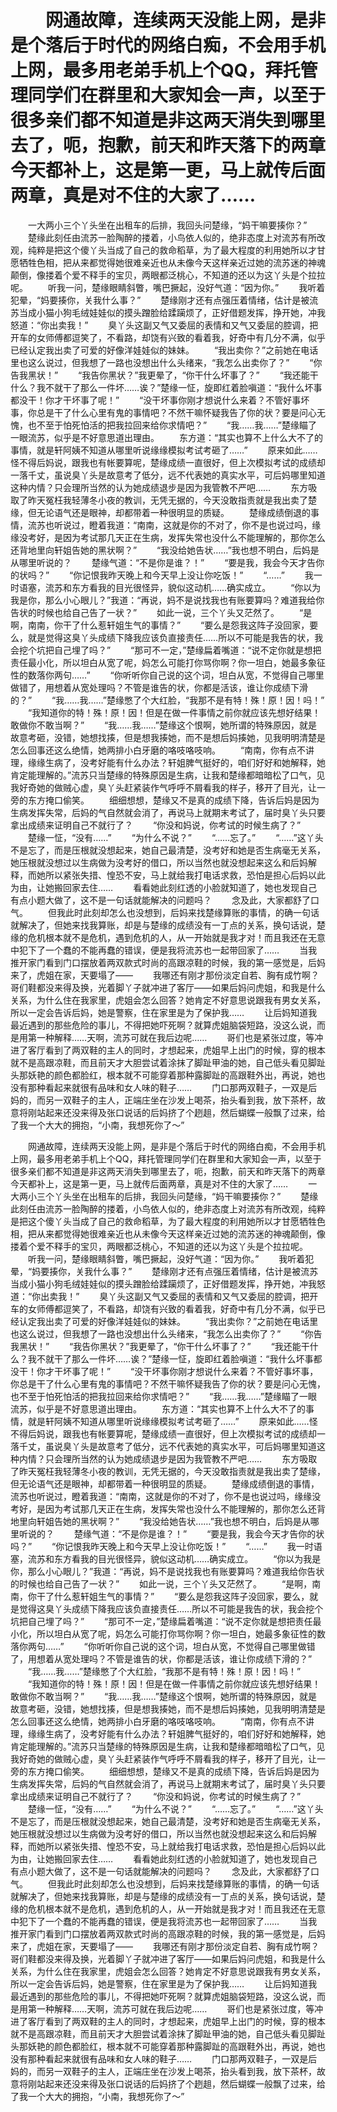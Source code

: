 # 　　网通故障，连续两天没能上网，是非是个落后于时代的网络白痴，不会用手机上网，最多用老弟手机上个QQ，拜托管理同学们在群里和大家知会一声，以至于很多亲们都不知道是非这两天消失到哪里去了，呃，抱歉，前天和昨天落下的两章今天都补上，这是第一更，马上就传后面两章，真是对不住的大家了……
　　一大两小三个丫头坐在出租车的后排，我回头问楚缘，“妈干嘛要揍你？”
　　楚缘此刻任由流苏一脸陶醉的搂着，小鸟依人似的，绝非态度上对流苏有所改观，纯粹是把这个傻丫头当成了自己的救命稻草，为了最大程度的利用她所以才甘愿牺牲色相，把从来都觉得她很难亲近也从未像今天这样亲近过她的流苏迷的神魂颠倒，像搂着个爱不释手的宝贝，两眼都泛桃心，不知道的还以为这丫头是个拉拉呢。
　　听我一问，楚缘眼睛斜瞥，嘴巴撅起，没好气道：“因为你。”
　　我听着犯晕，“妈要揍你，关我什么事？”
　　楚缘刚才还有点强压着情绪，估计是被流苏当成小猫小狗毛绒娃娃似的摸头蹭脸给蹂躏烦了，正好借题发挥，挣开她，冲我怒道：“你出卖我！”
　　臭丫头这副又气又委屈的表情和又气又委屈的腔调，把开车的女师傅都逗笑了，不看路，却饶有兴致的看着我，好奇中有几分不满，似乎已经认定我出卖了可爱的好像洋娃娃似的妹妹。
　　“我出卖你？”之前她在电话里也这么说过，但我想了一路也没想出什么头绪来，“我怎么出卖你了？”
　　“你告我黑状！”
　　“我告你黑状？”我更晕了，“你干什么坏事了？”
　　“我还能干什么？我不就干了那么一件坏……诶？”楚缘一怔，旋即红着脸嗔道：“我什么坏事都没干！你才干坏事了呢！”
　　“没干坏事你刚才想说什么来着？不管好事坏事，你总是干了什么心里有鬼的事情吧？不然干嘛怀疑我告了你的状？要是问心无愧，也不至于怕死怕活的把我拉回来给你求情吧？”
　　“我……我……”楚缘瞄了一眼流苏，似乎是不好意思道出理由。
　　东方道：“其实也算不上什么大不了的事情，就是轩阿姨不知道从哪里听说缘缘模拟考试考砸了……”
　　原来如此……怪不得后妈说，跟我也有帐要算呢，楚缘成绩一直很好，但上次模拟考试的成绩却一落千丈，虽说臭丫头是故意考了低分，远不代表她的真实水平，可后妈哪里知道这种内情？只会理所当然的认为她成绩退步是因为我管教不严吧……
　　东方吸取了昨天冤枉我轻薄冬小夜的教训，无凭无据的，今天没敢指责就是我出卖了楚缘，但无论语气还是眼神，却都带着一种很明显的质疑。
　　楚缘成绩倒退的事情，流苏也听说过，瞪着我道：“南南，这就是你的不对了，你不是也说过吗，缘缘没考好，是因为考试那几天正在生病，发挥失常也没什么不能理解的，那你怎么还背地里向轩姐告她的黑状啊？”
　　“我没给她告状……”我也想不明白，后妈是从哪里听说的？
　　楚缘气道：“不是你是谁？！”
　　“要是我，我会今天才告你的状吗？”
　　“你记恨我昨天晚上和今天早上没让你吃饭！”
　　“……”
　　我一时语塞，流苏和东方看我的目光很怪异，貌似这动机……确实成立。
　　“你以为我是你，那么小心眼儿？”我道：“再说，妈不是说找我也有账要算吗？难道我给你告状的时候也给自己告了一状？”
　　如此一说，三个丫头又茫然了。
　　“是啊，南南，你干了什么惹轩姐生气的事情？”
　　“要么是怨我这阵子没回家，要么，就是觉得这臭丫头成绩下降我应该负直接责任……所以不可能是我告的状，我会挖个坑把自己埋了吗？”
　　“那可不一定，”楚缘扁着嘴道：“说不定你就是想把责任最小化，所以坦白从宽了呢，妈怎么可能打你骂你啊？你一坦白，她最多象征性的数落你两句……”
　　“你听听你自己说的这个词，坦白从宽，不觉得自己哪里做错了，用想着从宽处理吗？不管是谁告的状，你都是活该，谁让你成绩下滑的？”
　　“我……我……”楚缘憋了个大红脸，“我那不是有特！殊！原！因！吗！”
　　“我知道你的特！殊！原！因！但是在做一件事情之前你就应该先想好结果！敢做你不敢当啊？”
　　“我……我……”楚缘这个恨啊，她所谓的特殊原因，就是故意考砸，没错，她想找揍，但是想我揍她，而不是想后妈揍她，见我明明清楚是怎么回事还这么绝情，她两排小白牙磨的咯吱咯吱响。
　　“南南，你有点不讲理，缘缘生病了，没考好能有什么办法？轩姐脾气挺好的，咱们好好和她解释，她肯定能理解的。”流苏只当楚缘的特殊原因是生病，让我和楚缘都暗暗松了口气，见我好奇她的做贼心虚，臭丫头赶紧装作气呼呼不屑看我的样子，移开了目光，让一旁的东方掩口偷笑。
　　细细想想，楚缘又不是真的成绩下降，告诉后妈是因为生病发挥失常，后妈的气自然就会消了，再说马上就期末考试了，届时臭丫头只要拿出成绩来证明自己不就行了？
　　“你没和妈说，你考试的时候生病了？”
　　楚缘一怔，“没有……”
　　“为什么不说？”
　　“……忘了。”
　　“……”这丫头不是忘了，而是压根就没想起来，她自己最清楚，没考好和她是否生病毫无关系，她压根就没想过以生病做为没考好的借口，所以当然也就没想起来这么和后妈解释，而她所以紧张失措、惶恐不安，马上就给我打电话求救，恐怕是担心后妈以此为由，让她搬回家去住……
　　看看她此刻红透的小脸就知道了，她也发现自己有点小题大做了，这不是一句话就能解决的问题吗？
　　念及此，大家都舒了口气。
　　但我此时此刻却怎么也没想到，后妈来找楚缘算账的事情，的确一句话就解决了，但她来找我算账，却是与楚缘的成绩没有一丁点的关系，换句话说，楚缘的危机根本就不是危机，遇到危机的人，从一开始就是我才对！而且我还在无意中犯下了一个蠢的不能再蠢的错误，便是我将流苏也一起带回家了……
　　当我推开家门看到门口摆放着两双款式时尚的高跟凉鞋的时候，我的第一感觉是，后妈来了，虎姐在家，天要塌了——
　　我哪还有刚才那份淡定自若、胸有成竹啊？哥们鞋都没来得及换，光着脚丫子就冲进了客厅——如果后妈问虎姐，和我是什么关系，为什么住在我家里，虎姐会怎么回答？她肯定不好意思说跟我有男女关系，所以一定会告诉后妈，她是警察，住在家里是为了保护我……
　　让后妈知道我最近遇到的那些危险的事儿，不得把她吓死啊？就算虎姐脑袋短路，没这么说，而是用第一种解释……天啊，流苏可就在我后边呢……
　　哥们也是紧张过度，等冲进了客厅看到了两双鞋的主人的同时，才想起来，虎姐早上出门的时候，穿的根本就不是高跟凉鞋，而且前天才大胆尝试着涂抹了脚趾甲油的她，自己低头看见脚趾头那妖艳的颜色都脸红，根本就不可能穿着那种露脚趾的高跟鞋外出，再说，她也没有那种看起来就很有品味和女人味的鞋子……
　　门口那两双鞋子，一双是后妈的，而另一双鞋子的主人，正端庄坐在沙发上喝茶，抬头看到我，放下茶杯，故意将刚站起来还没来得及张口说话的后妈挤了个趔趄，然后蝴蝶一般飘了过来，给了我一个大大的拥抱，“小南，我想死你了～”

　　网通故障，连续两天没能上网，是非是个落后于时代的网络白痴，不会用手机上网，最多用老弟手机上个QQ，拜托管理同学们在群里和大家知会一声，以至于很多亲们都不知道是非这两天消失到哪里去了，呃，抱歉，前天和昨天落下的两章今天都补上，这是第一更，马上就传后面两章，真是对不住的大家了……
　　一大两小三个丫头坐在出租车的后排，我回头问楚缘，“妈干嘛要揍你？”
　　楚缘此刻任由流苏一脸陶醉的搂着，小鸟依人似的，绝非态度上对流苏有所改观，纯粹是把这个傻丫头当成了自己的救命稻草，为了最大程度的利用她所以才甘愿牺牲色相，把从来都觉得她很难亲近也从未像今天这样亲近过她的流苏迷的神魂颠倒，像搂着个爱不释手的宝贝，两眼都泛桃心，不知道的还以为这丫头是个拉拉呢。
　　听我一问，楚缘眼睛斜瞥，嘴巴撅起，没好气道：“因为你。”
　　我听着犯晕，“妈要揍你，关我什么事？”
　　楚缘刚才还有点强压着情绪，估计是被流苏当成小猫小狗毛绒娃娃似的摸头蹭脸给蹂躏烦了，正好借题发挥，挣开她，冲我怒道：“你出卖我！”
　　臭丫头这副又气又委屈的表情和又气又委屈的腔调，把开车的女师傅都逗笑了，不看路，却饶有兴致的看着我，好奇中有几分不满，似乎已经认定我出卖了可爱的好像洋娃娃似的妹妹。
　　“我出卖你？”之前她在电话里也这么说过，但我想了一路也没想出什么头绪来，“我怎么出卖你了？”
　　“你告我黑状！”
　　“我告你黑状？”我更晕了，“你干什么坏事了？”
　　“我还能干什么？我不就干了那么一件坏……诶？”楚缘一怔，旋即红着脸嗔道：“我什么坏事都没干！你才干坏事了呢！”
　　“没干坏事你刚才想说什么来着？不管好事坏事，你总是干了什么心里有鬼的事情吧？不然干嘛怀疑我告了你的状？要是问心无愧，也不至于怕死怕活的把我拉回来给你求情吧？”
　　“我……我……”楚缘瞄了一眼流苏，似乎是不好意思道出理由。
　　东方道：“其实也算不上什么大不了的事情，就是轩阿姨不知道从哪里听说缘缘模拟考试考砸了……”
　　原来如此……怪不得后妈说，跟我也有帐要算呢，楚缘成绩一直很好，但上次模拟考试的成绩却一落千丈，虽说臭丫头是故意考了低分，远不代表她的真实水平，可后妈哪里知道这种内情？只会理所当然的认为她成绩退步是因为我管教不严吧……
　　东方吸取了昨天冤枉我轻薄冬小夜的教训，无凭无据的，今天没敢指责就是我出卖了楚缘，但无论语气还是眼神，却都带着一种很明显的质疑。
　　楚缘成绩倒退的事情，流苏也听说过，瞪着我道：“南南，这就是你的不对了，你不是也说过吗，缘缘没考好，是因为考试那几天正在生病，发挥失常也没什么不能理解的，那你怎么还背地里向轩姐告她的黑状啊？”
　　“我没给她告状……”我也想不明白，后妈是从哪里听说的？
　　楚缘气道：“不是你是谁？！”
　　“要是我，我会今天才告你的状吗？”
　　“你记恨我昨天晚上和今天早上没让你吃饭！”
　　“……”
　　我一时语塞，流苏和东方看我的目光很怪异，貌似这动机……确实成立。
　　“你以为我是你，那么小心眼儿？”我道：“再说，妈不是说找我也有账要算吗？难道我给你告状的时候也给自己告了一状？”
　　如此一说，三个丫头又茫然了。
　　“是啊，南南，你干了什么惹轩姐生气的事情？”
　　“要么是怨我这阵子没回家，要么，就是觉得这臭丫头成绩下降我应该负直接责任……所以不可能是我告的状，我会挖个坑把自己埋了吗？”
　　“那可不一定，”楚缘扁着嘴道：“说不定你就是想把责任最小化，所以坦白从宽了呢，妈怎么可能打你骂你啊？你一坦白，她最多象征性的数落你两句……”
　　“你听听你自己说的这个词，坦白从宽，不觉得自己哪里做错了，用想着从宽处理吗？不管是谁告的状，你都是活该，谁让你成绩下滑的？”
　　“我……我……”楚缘憋了个大红脸，“我那不是有特！殊！原！因！吗！”
　　“我知道你的特！殊！原！因！但是在做一件事情之前你就应该先想好结果！敢做你不敢当啊？”
　　“我……我……”楚缘这个恨啊，她所谓的特殊原因，就是故意考砸，没错，她想找揍，但是想我揍她，而不是想后妈揍她，见我明明清楚是怎么回事还这么绝情，她两排小白牙磨的咯吱咯吱响。
　　“南南，你有点不讲理，缘缘生病了，没考好能有什么办法？轩姐脾气挺好的，咱们好好和她解释，她肯定能理解的。”流苏只当楚缘的特殊原因是生病，让我和楚缘都暗暗松了口气，见我好奇她的做贼心虚，臭丫头赶紧装作气呼呼不屑看我的样子，移开了目光，让一旁的东方掩口偷笑。
　　细细想想，楚缘又不是真的成绩下降，告诉后妈是因为生病发挥失常，后妈的气自然就会消了，再说马上就期末考试了，届时臭丫头只要拿出成绩来证明自己不就行了？
　　“你没和妈说，你考试的时候生病了？”
　　楚缘一怔，“没有……”
　　“为什么不说？”
　　“……忘了。”
　　“……”这丫头不是忘了，而是压根就没想起来，她自己最清楚，没考好和她是否生病毫无关系，她压根就没想过以生病做为没考好的借口，所以当然也就没想起来这么和后妈解释，而她所以紧张失措、惶恐不安，马上就给我打电话求救，恐怕是担心后妈以此为由，让她搬回家去住……
　　看看她此刻红透的小脸就知道了，她也发现自己有点小题大做了，这不是一句话就能解决的问题吗？
　　念及此，大家都舒了口气。
　　但我此时此刻却怎么也没想到，后妈来找楚缘算账的事情，的确一句话就解决了，但她来找我算账，却是与楚缘的成绩没有一丁点的关系，换句话说，楚缘的危机根本就不是危机，遇到危机的人，从一开始就是我才对！而且我还在无意中犯下了一个蠢的不能再蠢的错误，便是我将流苏也一起带回家了……
　　当我推开家门看到门口摆放着两双款式时尚的高跟凉鞋的时候，我的第一感觉是，后妈来了，虎姐在家，天要塌了——
　　我哪还有刚才那份淡定自若、胸有成竹啊？哥们鞋都没来得及换，光着脚丫子就冲进了客厅——如果后妈问虎姐，和我是什么关系，为什么住在我家里，虎姐会怎么回答？她肯定不好意思说跟我有男女关系，所以一定会告诉后妈，她是警察，住在家里是为了保护我……
　　让后妈知道我最近遇到的那些危险的事儿，不得把她吓死啊？就算虎姐脑袋短路，没这么说，而是用第一种解释……天啊，流苏可就在我后边呢……
　　哥们也是紧张过度，等冲进了客厅看到了两双鞋的主人的同时，才想起来，虎姐早上出门的时候，穿的根本就不是高跟凉鞋，而且前天才大胆尝试着涂抹了脚趾甲油的她，自己低头看见脚趾头那妖艳的颜色都脸红，根本就不可能穿着那种露脚趾的高跟鞋外出，再说，她也没有那种看起来就很有品味和女人味的鞋子……
　　门口那两双鞋子，一双是后妈的，而另一双鞋子的主人，正端庄坐在沙发上喝茶，抬头看到我，放下茶杯，故意将刚站起来还没来得及张口说话的后妈挤了个趔趄，然后蝴蝶一般飘了过来，给了我一个大大的拥抱，“小南，我想死你了～”
